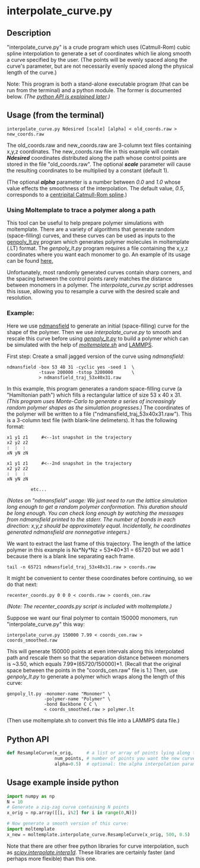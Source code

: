 interpolate_curve.py
===========

##  Description

"interpolate_curve.py" is a crude program which uses (Catmull-Rom)
cubic spline interpolation to generate a set of coordinates which
lie along smooth a curve specified by the user.
(The points will be evenly spaced along the curve's parameter,
but are not necessarily evenly spaced along the physical length of the curve.)

Note: This program is both a stand-alone executable program (that can be run
from the terminal) and a python module.  The former is documented below.
*(The [python API is explained later](#Python-API).)*

## Usage (from the terminal)

```
interpolate_curve.py Ndesired [scale] [alpha] < old_coords.raw > new_coords.raw
```

The old_coords.raw and new_coords.raw are 3-column text files containing
x,y,z coordinates.  The new_coords.raw file in this example will contain
***Ndesired*** coordinates distributed along the path whose control points are
stored in the file "old_coords.raw".  The optional ***scale*** parameter will
cause the resulting coordinates to be multiplied by a constant (default 1).

(The optional ***alpha*** parameter is a number between *0.0* and *1.0*
whose value effects the smoothness of the interpolation.  The default value,
*0.5*, corresponds to a
[centripital Catmull-Rom spline](https://en.wikipedia.org/wiki/Centripetal_Catmull%E2%80%93Rom_spline).)


### Using Moltemplate to trace a polymer along a path

This tool can be useful to help prepare polymer simulations with moltemplate.
There are a variety of algorithms that generate random (space-filling)
curves, and these curves can be used as inputs to the 
[genpoly_lt.py](doc_genpoly_lt.md) program which generates
polymer molecules in moltemplate (.LT) format.
The *genpoly_lt.py* program requires a file containing the
x,y,z coordinates where you want each monomer to go.
An example of its usage can be found
[here.](http://moltemplate.org/images/misc/polymers_follow_a_curve.png)

Unfortunately, most randomly generated curves contain sharp corners,
and the spacing between the control points rarely matches the
distance between monomers in a polymer.
The *interpolate_curve.py* script addresses this issue, allowing
you to resample a curve with the desired scale and resolution.


### Example:

Here we use 
[ndmansfield](https://github.com/jewettaij/ndmansfield)
to generate an initial (space-filling) curve for the shape of the polymer.
Then we use *interpolate_curve.py* to smooth and rescale this curve before
using
[*genpoly_lt.py*](https://github.com/jewettaij/moltemplate/blob/master/doc/doc_genpoly_lt.md)
to build a polymer which can be simulated with the help of
[*moltemplate.sh*](https://github.com/jewettaij/moltemplate)
and
[LAMMPS](http://lammps.sandia.gov).

First step: Create a small jagged version of the curve using *ndmansfield*:
```
ndmansfield -box 53 40 31 -cyclic yes -seed 1  \
            -tsave 200000 -tstop 3200000       \
            > ndmansfield_traj_53x40x31.raw
```
In this example, this program generates a random space-filling curve
(a "Hamiltonian path") which fills a rectangular lattice of size 53 x 40 x 31.
*(This program uses Monte-Carlo to generate a series of increasingly random
polymer shapes as the simulation progresses.)*  The coordinates of the polymer
will be written to a file ("ndmansfield_traj_53x40x31.raw").  This is a
3-column text file (with blank-line delimeters).  It has the following format:

```
x1 y1 z1     #<--1st snapshot in the trajectory
x2 y2 z2
:  :  :
xN yN zN

x1 y1 z1     #<--2nd snapshot in the trajectory
x2 y2 z2
:  :  :
xN yN zN
```
             etc...

*(Notes on "ndmansfield" usage:
We just need to run the lattice simulation long enough to get a random
polymer conformation.  This duration should be long enough.  You can check
long enough by watching the messages from ndmansfield printed to the stderr.
The number of bonds in each direction: x,y,z should be approximately equal.
Incidentally, he coordinates generated ndmansfield are nonnegative integers.)*


We want to extract the last frame of this trajectory.  The length of
the lattice polymer in this example is Nx\*Ny\*Nz = 53\*40\*31 = 65720
but we add 1 because there is a blank line separating each frame.
```
tail -n 65721 ndmansfield_traj_53x40x31.raw > coords.raw
```
It might be convenient to center these coordinates before continuing,
so we do that next:
```
recenter_coords.py 0 0 0 < coords.raw > coords_cen.raw
```
*(Note: The recenter_coords.py script is included with moltemplate.)*

Suppose we want our final polymer to contain 150000 monomers,
run "interpolate_curve.py" this way:
```
interpolate_curve.py 150000 7.99 < coords_cen.raw > coords_smoothed.raw
```
This will generate 150000 points at even intervals along this interpolated
path and rescale them so that the separation distance between monomers
is ~3.50, which equals 7.99\*(65720/150000)\*1.  (Recall that the original
space between the points in the "coords_cen.raw" file is 1.)
Then, use *genpoly_lt.py* to generate a polymer which wraps along the length
of this curve:
```
genpoly_lt.py -monomer-name "Monomer" \
              -polymer-name "Polymer" \
              -bond Backbone C C \
              < coords_smoothed.raw > polymer.lt
```
(Then use moltemplate.sh to convert this file into a
 LAMMPS data file.)



## Python API

```python
def ResampleCurve(x_orig,     # a list or array of points lying along the curve
                  num_points, # number of points you want the new curve to have
                  alpha=0.5)  # optional: the alpha interpolation parameter
```

## Usage example inside python

```python
import numpy as np
N = 10
# Generate a zig-zag curve containing N points
x_orig = np.array([[i, i%2] for i in range(0,N)])

# Now generate a smooth version of this curve:
import moltemplate
x_new = moltemplate.interpolate_curve.ResampleCurve(x_orig, 500, 0.5)
```

Note that there are other free python libraries for curve interpolation, such as
[*scipy.interpolate.interp1d*](https://docs.scipy.org/doc/scipy/reference/generated/scipy.interpolate.interp1d.html).
These libraries are certainly faster (and perhaps more flexible) than this one.
